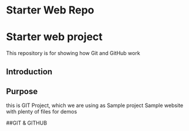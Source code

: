 # Starter Web Repo
# Starter web project
This repository is for showing how Git and GitHub work
## Introduction
## Purpose
this is GIT Project, which we are using as Sample project
Sample website with plenty of files for demos

##GIT & GITHUB